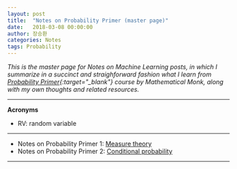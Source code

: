```yaml
---
layout: post
title:  "Notes on Probability Primer (master page)"
date:   2018-03-08 00:00:00
author: 장승환
categories: Notes
tags: Probability
---
```


*This is the master page for Notes on Machine Learning posts, in which I summarize in a succinct and straighforward fashion what I learn from [Probability Primer](https://www.youtube.com/watch?v=Tk4ubu7BlSk&list=PL17567A1A3F5DB5E4){:target="_blank"} course by Mathematical Monk, along with my own thoughts and related resources.*

---

**Acronyms**
* RV: random variable

---

* Notes on Probability Primer 1: [Measure theory](https://cveai.github.io/notes/2018/03/08/mm-pp-1.html)  
* Notes on Probability Primer 2: [Conditional probability](https://cveai.github.io/notes/2018/03/30/mm-pp-2.html)  

---



